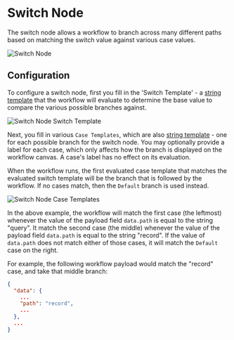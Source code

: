 # Switch Node

The switch node allows a workflow to branch across many different paths based on matching the switch value against various case values.

![Switch Node](/images/workflows/logic/switch-node.png "Switch Node")

## Configuration

To configure a switch node, first you fill in the 'Switch Template' - a [string template](/workflows/accessing-payload-data/#string-templates) that the workflow will evaluate to determine the base value to compare the various possible branches against.

![Switch Node Switch Template](/images/workflows/logic/switch-node-switch-template.png "Switch Node Switch Template")

Next, you fill in various `Case Templates`, which are also [string template](/workflows/accessing-payload-data/#string-templates) - one for each possible branch for the switch node. You may optionally provide a label for each case, which only affects how the branch is displayed on the workflow canvas. A case's label has no effect on its evaluation.

When the workflow runs, the first evaluated case template that matches the evaluated switch template will be the branch that is followed by the workflow. If no cases match, then the `Default` branch is used instead.

![Switch Node Case Templates](/images/workflows/logic/switch-node-case-templates.png "Switch Node Case Templates")

In the above example, the workflow will match the first case (the leftmost) whenever the value of the payload field `data.path` is equal to the string "query". It match the second case (the middle) whenever the value of the payload field `data.path` is equal to the string "record". If the value of `data.path` does not match either of those cases, it will match the `Default` case on the right.

For example, the following workflow payload would match the "record" case, and take that middle branch:

```json
{
  "data": {
    ...
    "path": "record",
    ...
  },
  ...
}
```
